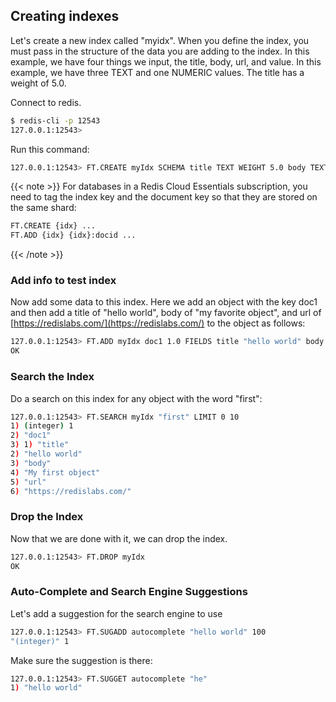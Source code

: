 ## Creating indexes

Let's create a new index called "myidx". When you define the index, you
must pass in the structure of the data you are adding to the index.
In this example, we have four things we input, the title, body, url, and
value. In this example, we have three TEXT and one NUMERIC values. The
title has a weight of 5.0.

Connect to redis.

```sh
$ redis-cli -p 12543
127.0.0.1:12543>
```

Run this command:

```sh
127.0.0.1:12543> FT.CREATE myIdx SCHEMA title TEXT WEIGHT 5.0 body TEXT url TEXT value NUMERIC
```

{{< note >}}
For databases in a Redis Cloud Essentials subscription, you need to tag the index key and the document key so that they are stored on the same shard:

```sh
FT.CREATE {idx} ...
FT.ADD {idx} {idx}:docid ...
```
{{< /note >}}

### Add info to test index

Now add some data to this index. Here we add an object with the key
doc1 and then add a title of "hello world", body of "my favorite
object", and url of [https://redislabs.com/](https://redislabs.com/) to the object as follows:

```sh
127.0.0.1:12543> FT.ADD myIdx doc1 1.0 FIELDS title "hello world" body "My first object" url "https://redislabs.com/"
OK
```

### Search the Index

Do a search on this index for any object with the word "first":

```sh
127.0.0.1:12543> FT.SEARCH myIdx "first" LIMIT 0 10
1) (integer) 1
2) "doc1"
3) 1) "title"
2) "hello world"
3) "body"
4) "My first object"
5) "url"
6) "https://redislabs.com/"
```

### Drop the Index

Now that we are done with it, we can drop the index.

```sh
127.0.0.1:12543> FT.DROP myIdx
OK
```

### Auto-Complete and Search Engine Suggestions

Let's add a suggestion for the search engine to use

```sh
127.0.0.1:12543> FT.SUGADD autocomplete "hello world" 100
"(integer)" 1
```

Make sure the suggestion is there:

```sh
127.0.0.1:12543> FT.SUGGET autocomplete "he"
1) "hello world"
```
